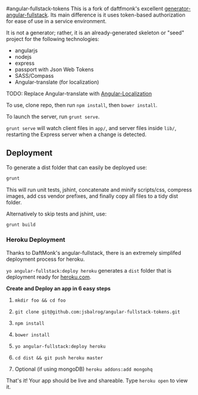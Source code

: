 #angular-fullstack-tokens
This is a fork of daftfmonk's excellent [generator-angular-fullstack](https://www.npmjs.org/package/generator-angular-fullstack). Its main difference is it uses token-based authorization for ease of use in a service environment.

It is not a generator; rather, it is an already-generated skeleton or "seed" project for the following technologies:

* angularjs
* nodejs
* express
* passport with Json Web Tokens
* SASS/Compass
* Angular-translate (for localization)

TODO: Replace Angular-translate with [Angular-Localization](https://github.com/doshprompt/angular-localization)

To use, clone repo, then run `npm install`, then `bower install`.

To launch the server, run `grunt serve`.

`grunt serve` will watch client files in `app/`, and server files inside `lib/`, restarting the Express server when a change is detected.

## Deployment

To generate a dist folder that can easily be deployed use:

```bash
grunt
```

This will run unit tests, jshint, concatenate and minify scripts/css, compress images, add css vendor prefixes, and finally copy all files to a tidy dist folder.

Alternatively to skip tests and jshint, use:

```bash
grunt build
```

### Heroku Deployment

Thanks to DaftMonk's angular-fullstack, there is an extremely simplifed deployment process for heroku.

`yo angular-fullstack:deploy heroku` generates a `dist` folder that is deployment ready  for [heroku.com](http://heroku.com/).

**Create and Deploy an app in 6 easy steps**

1. `mkdir foo && cd foo`

2. `git clone git@github.com:jsbalrog/angular-fullstack-tokens.git`

3. `npm install`

4. `bower install`

5. `yo angular-fullstack:deploy heroku`

6. `cd dist && git push heroku master`

7. Optional (if using mongoDB) `heroku addons:add mongohq`

That's it! Your app should be live and shareable. Type `heroku open` to view it.  
